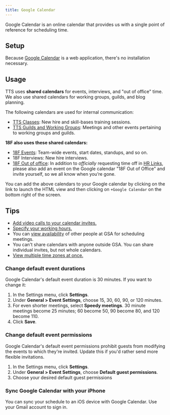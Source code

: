 ```yaml
---
title: Google Calendar
---
```


Google Calendar is an online calendar that provides us with a single point of reference for scheduling time.

## Setup

Because [Google Calendar]({{site.baseurl}}/google-calendar) is a web application, there's no installation necessary.

## Usage

TTS uses **shared calendars** for events, interviews, and "out of office" time. We also use shared calendars for working groups, guilds, and blog planning.

The following calendars are used for internal communication:

- [TTS Classes](https://calendar.google.com/calendar/embed?src=gsa.gov_gi2e1fc66fh4v5in8ogsm0v8oo%40group.calendar.google.com): New hire and skill-bases training sessions.
- [TTS Guilds and Working Groups](https://www.google.com/calendar/embed?src=gsa.gov_o1aqcv28k1f0nmca5bkch8los4%40group.calendar.google.com): Meetings and other events pertaining to working groups and guilds.

**18F also uses these shared calendars:**

- [18F Events](https://calendar.google.com/calendar/embed?src=gsa.gov_3rapmucstu32ma18da84el20ug%40group.calendar.google.com): Team-wide events, start dates, standups, and so on.
- 18F Interviews: New hire interviews.
- [18F Out of office](https://calendar.google.com/calendar/embed?src=gsa.gov_bth7useo0eeiicjgos2di6ph8k%40group.calendar.google.com): In addition to <em>officially</em> requesting time off in <a href="/gsa-internal-tools/#hr-links">HR Links</a>, please also add an event on the Google calendar "18F Out of Office" and invite yourself, so we all know when you’re gone.

You can add the above calendars to your Google calendar by clicking on the link to launch the HTML view and then clicking on `+Google Calendar` on the bottom right of the screen.

## Tips

- [Add video calls to your calendar invites.](https://support.google.com/a/answer/4362302)
- [Specify your working hours.](https://support.google.com/calendar/answer/7638168)
- You can [view availability](https://support.google.com/calendar/answer/6294878) of other people at GSA for scheduling meetings.
- You can't share calendars with anyone outside GSA. You can share individual invites, but not whole calendars.
- [View multiple time zones at once.](https://support.google.com/calendar/answer/37064)

### Change default event durations

Google Calendar's default event duration is 30 minutes. If you want to change it:

1. In the Settings menu, click **Settings**.
2. Under **General > Event Settings**, choose 15, 30, 60, 90, or 120 minutes.
3. For even shorter meetings, select **Speedy meetings**. 30 minute meetings become 25 minutes; 60 become 50, 90 become 80, and 120 become 110.
4. Click **Save**.

### Change default event permissions

Google Calendar's default event permissions prohibit guests from modifying the events to which they're invited. Update this if you'd rather send more flexible invitations.

1. In the Settings menu, click **Settings**.
2. Under **General > Event Settings**, choose **Default guest permissions**.
3. Choose your desired default guest permissions

### Sync Google Calendar with your iPhone

You can sync your schedule to an iOS device with Google Calendar. Use your Gmail account to sign in.
